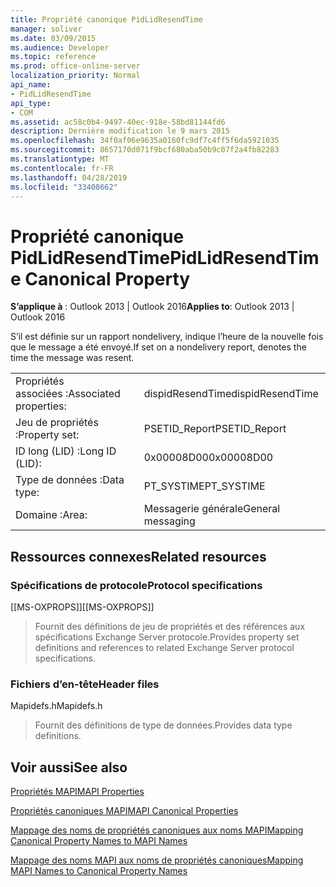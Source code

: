 ```yaml
---
title: Propriété canonique PidLidResendTime
manager: soliver
ms.date: 03/09/2015
ms.audience: Developer
ms.topic: reference
ms.prod: office-online-server
localization_priority: Normal
api_name:
- PidLidResendTime
api_type:
- COM
ms.assetid: ac58c0b4-9497-40ec-918e-58bd81144fd6
description: Dernière modification le 9 mars 2015
ms.openlocfilehash: 34f0af06e9635a0160fc9df7c4ff5f6da5921035
ms.sourcegitcommit: 8657170d071f9bcf680aba50b9c07f2a4fb82283
ms.translationtype: MT
ms.contentlocale: fr-FR
ms.lasthandoff: 04/28/2019
ms.locfileid: "33408662"
---
```

# <a name="pidlidresendtime-canonical-property"></a><span data-ttu-id="38940-103">Propriété canonique PidLidResendTime</span><span class="sxs-lookup"><span data-stu-id="38940-103">PidLidResendTime Canonical Property</span></span>

  
  
<span data-ttu-id="38940-104">**S’applique à** : Outlook 2013 | Outlook 2016</span><span class="sxs-lookup"><span data-stu-id="38940-104">**Applies to**: Outlook 2013 | Outlook 2016</span></span> 
  
<span data-ttu-id="38940-105">S’il est définie sur un rapport nondelivery, indique l’heure de la nouvelle fois que le message a été envoyé.</span><span class="sxs-lookup"><span data-stu-id="38940-105">If set on a nondelivery report, denotes the time the message was resent.</span></span>
  
|||
|:-----|:-----|
|<span data-ttu-id="38940-106">Propriétés associées :</span><span class="sxs-lookup"><span data-stu-id="38940-106">Associated properties:</span></span>  <br/> |<span data-ttu-id="38940-107">dispidResendTime</span><span class="sxs-lookup"><span data-stu-id="38940-107">dispidResendTime</span></span>  <br/> |
|<span data-ttu-id="38940-108">Jeu de propriétés :</span><span class="sxs-lookup"><span data-stu-id="38940-108">Property set:</span></span>  <br/> |<span data-ttu-id="38940-109">PSETID_Report</span><span class="sxs-lookup"><span data-stu-id="38940-109">PSETID_Report</span></span>  <br/> |
|<span data-ttu-id="38940-110">ID long (LID) :</span><span class="sxs-lookup"><span data-stu-id="38940-110">Long ID (LID):</span></span>  <br/> |<span data-ttu-id="38940-111">0x00008D00</span><span class="sxs-lookup"><span data-stu-id="38940-111">0x00008D00</span></span>  <br/> |
|<span data-ttu-id="38940-112">Type de données :</span><span class="sxs-lookup"><span data-stu-id="38940-112">Data type:</span></span>  <br/> |<span data-ttu-id="38940-113">PT_SYSTIME</span><span class="sxs-lookup"><span data-stu-id="38940-113">PT_SYSTIME</span></span>  <br/> |
|<span data-ttu-id="38940-114">Domaine :</span><span class="sxs-lookup"><span data-stu-id="38940-114">Area:</span></span>  <br/> |<span data-ttu-id="38940-115">Messagerie générale</span><span class="sxs-lookup"><span data-stu-id="38940-115">General messaging</span></span>  <br/> |
   
## <a name="related-resources"></a><span data-ttu-id="38940-116">Ressources connexes</span><span class="sxs-lookup"><span data-stu-id="38940-116">Related resources</span></span>

### <a name="protocol-specifications"></a><span data-ttu-id="38940-117">Spécifications de protocole</span><span class="sxs-lookup"><span data-stu-id="38940-117">Protocol specifications</span></span>

<span data-ttu-id="38940-118">[[MS-OXPROPS]]</span><span class="sxs-lookup"><span data-stu-id="38940-118">[[MS-OXPROPS]]</span></span> 
  
> <span data-ttu-id="38940-119">Fournit des définitions de jeu de propriétés et des références aux spécifications Exchange Server protocole.</span><span class="sxs-lookup"><span data-stu-id="38940-119">Provides property set definitions and references to related Exchange Server protocol specifications.</span></span>
    
### <a name="header-files"></a><span data-ttu-id="38940-120">Fichiers d’en-tête</span><span class="sxs-lookup"><span data-stu-id="38940-120">Header files</span></span>

<span data-ttu-id="38940-121">Mapidefs.h</span><span class="sxs-lookup"><span data-stu-id="38940-121">Mapidefs.h</span></span>
  
> <span data-ttu-id="38940-122">Fournit des définitions de type de données.</span><span class="sxs-lookup"><span data-stu-id="38940-122">Provides data type definitions.</span></span>
    
## <a name="see-also"></a><span data-ttu-id="38940-123">Voir aussi</span><span class="sxs-lookup"><span data-stu-id="38940-123">See also</span></span>



[<span data-ttu-id="38940-124">Propriétés MAPI</span><span class="sxs-lookup"><span data-stu-id="38940-124">MAPI Properties</span></span>](mapi-properties.md)
  
[<span data-ttu-id="38940-125">Propriétés canoniques MAPI</span><span class="sxs-lookup"><span data-stu-id="38940-125">MAPI Canonical Properties</span></span>](mapi-canonical-properties.md)
  
[<span data-ttu-id="38940-126">Mappage des noms de propriétés canoniques aux noms MAPI</span><span class="sxs-lookup"><span data-stu-id="38940-126">Mapping Canonical Property Names to MAPI Names</span></span>](mapping-canonical-property-names-to-mapi-names.md)
  
[<span data-ttu-id="38940-127">Mappage des noms MAPI aux noms de propriétés canoniques</span><span class="sxs-lookup"><span data-stu-id="38940-127">Mapping MAPI Names to Canonical Property Names</span></span>](mapping-mapi-names-to-canonical-property-names.md)


